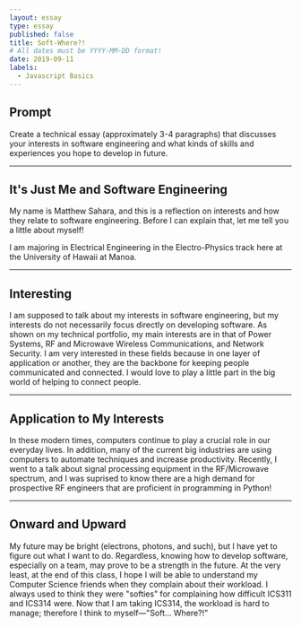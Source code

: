 ```yaml
---
layout: essay
type: essay
published: false
title: Soft-Where?!
# All dates must be YYYY-MM-DD format!
date: 2019-09-11
labels:
  - Javascript Basics
---
```


## Prompt

Create a technical essay (approximately 3-4 paragraphs) that discusses your interests in software engineering and what kinds of skills and experiences you hope to develop in future.

<hr>

## It's Just Me and Software Engineering

My name is Matthew Sahara, and this is a reflection on interests and how they relate to software engineering. Before I can explain that, let me tell you a little about myself!

I am majoring in Electrical Engineering in the Electro-Physics track here at the University of Hawaii at Manoa.


<hr>

## Interesting

I am supposed to talk about my interests in software engineering, but my interests do not necessarily focus directly on developing software. As shown on my technical portfolio, my main interests are in that of Power Systems, RF and Microwave Wireless Communications, and Network Security. I am very interested in these fields because in one layer of application or another, they are the backbone for keeping people communicated and connected. I would love to play a little part in the big world of helping to connect people.

<hr>


## Application to My Interests

In these modern times, computers continue to play a crucial role in our everyday lives. In addition, many of the current big industries are using computers to automate techniques and increase productivity. Recently, I went to a talk about signal processing equipment in the RF/Microwave spectrum, and I was suprised to know there are a high demand for prospective RF engineers that are proficient in programming in Python! 


<hr>

## Onward and Upward

My future may be bright (electrons, photons, and such), but I have yet to figure out what I want to do. Regardless, knowing how to develop software, especially on a team, may prove to be a strength in the future. At the very least, at the end of this class, I hope I will be able to understand my Computer Science friends when they complain about their workload. I always used to think they were "softies" for complaining how difficult ICS311 and ICS314 were. Now that I am taking ICS314, the workload is hard to manage; therefore I think to myself—"Soft... Where?!"
